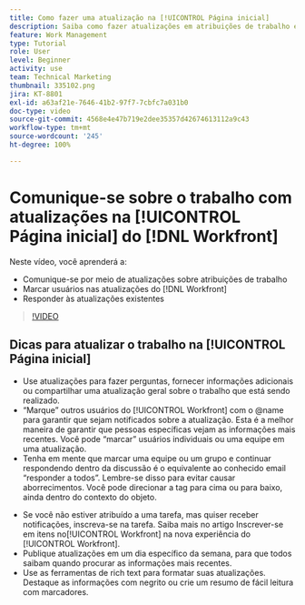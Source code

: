 ```yaml
---
title: Como fazer uma atualização na [!UICONTROL Página inicial]
description: Saiba como fazer atualizações em atribuições de trabalho e responder às atualizações existentes. Marque usuários do [!DNL Workfront]  nas atualizações para que sejam notificados sobre a comunicação.
feature: Work Management
type: Tutorial
role: User
level: Beginner
activity: use
team: Technical Marketing
thumbnail: 335102.png
jira: KT-8801
exl-id: a63af21e-7646-41b2-97f7-7cbfc7a031b0
doc-type: video
source-git-commit: 4568e4e47b719e2dee35357d42674613112a9c43
workflow-type: tm+mt
source-wordcount: '245'
ht-degree: 100%

---
```


# Comunique-se sobre o trabalho com atualizações na [!UICONTROL Página inicial] do [!DNL Workfront]

Neste vídeo, você aprenderá a:

* Comunique-se por meio de atualizações sobre atribuições de trabalho
* Marcar usuários nas atualizações do [!DNL Workfront]
* Responder às atualizações existentes

>[!VIDEO](https://video.tv.adobe.com/v/335102/?quality=12&learn=on&enablevpops)

## Dicas para atualizar o trabalho na [!UICONTROL Página inicial]

* Use atualizações para fazer perguntas, fornecer informações adicionais ou compartilhar uma atualização geral sobre o trabalho que está sendo realizado.
* “Marque” outros usuários do [!UICONTROL Workfront] com o @name para garantir que sejam notificados sobre a atualização. Esta é a melhor maneira de garantir que pessoas específicas vejam as informações mais recentes. Você pode “marcar” usuários individuais ou uma equipe em uma atualização.
* Tenha em mente que marcar uma equipe ou um grupo e continuar respondendo dentro da discussão é o equivalente ao conhecido email “responder a todos”. Lembre-se disso para evitar causar aborrecimentos. Você pode direcionar a tag para cima ou para baixo, ainda dentro do contexto do objeto.

<!--
paragraph below needs a hyperlink to an article
-->

* Se você não estiver atribuído a uma tarefa, mas quiser receber notificações, inscreva-se na tarefa. Saiba mais no artigo Inscrever-se em itens no[!UICONTROL Workfront] na nova experiência do [!UICONTROL Workfront].
* Publique atualizações em um dia específico da semana, para que todos saibam quando procurar as informações mais recentes.
* Use as ferramentas de rich text para formatar suas atualizações. Destaque as informações com negrito ou crie um resumo de fácil leitura com marcadores.

<!--
learn more URLs
-->
